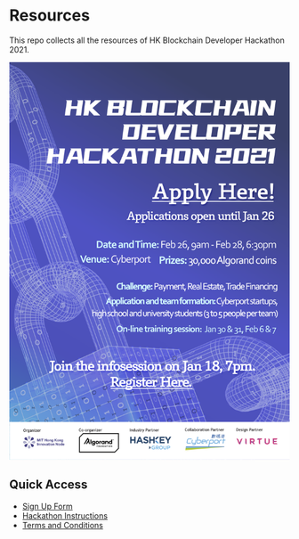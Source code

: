 # Resources
This repo collects all the resources of HK Blockchain Developer Hackathon 2021.

![](./poster.png)

## Quick Access
* [Sign Up Form](https://forms.gle/8my9HWzxkkmGKnmQ7) 
* [Hackathon Instructions](./hackathon-instruction.md)
* [Terms and Conditions](./terms-and-conditions/hackathon-agreement.md)

